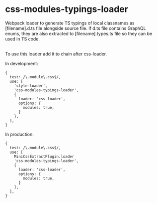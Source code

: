 # css-modules-typings-loader

Webpack loader to generate TS typings of local classnames as [filename].d.ts file alongside source file. If d.ts file contains GraphQL enums, they are also extracted to [filename].types.ts file so they can be used in TS code.

<br />
To use this loader add it to chain after css-loader.

In development:

```
{
  test: /\.module\.css$/,
  use: [
    'style-loader',
    'css-modules-typings-loader',
    {
      loader: 'css-loader',
      options: {
        modules: true,
      }
    },
  ],
}
```

In production:

```
{
  test: /\.module\.css$/,
  use: [
    MiniCssExtractPlugin.loader
    'css-modules-typings-loader',
    {
      loader: 'css-loader',
      options: {
        modules: true,
      }
    },
  ],
}
```


